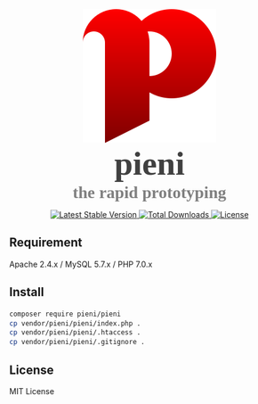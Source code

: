 <link href="https://fonts.googleapis.com/css?family=Ubuntu+Condensed" rel="stylesheet">
<div align="center">
<img src="https://raw.githubusercontent.com/sagittar-org/pieni/master/misc/logo.svg">
<h1 style="font-family:'Ubuntu Condensed';color:#404040;font-size:60px;margin:0;">pieni</h1>
<h2 style="font-family:'Ubuntu Condensed';color:#808080;font-size:30px;margin:0;">the rapid prototyping</h2>
</div>
<p align="center">
  <a href="https://packagist.org/packages/pieni/pieni" target="_blank">
    <img alt="Latest Stable Version" src="https://poser.pugx.org/pieni/pieni/version">
  </a>
  <a href="https://packagist.org/packages/pieni/pieni" target="_blank">
    <img alt="Total Downloads" src="https://poser.pugx.org/pieni/pieni/downloads">
  </a>
  <a href="https://packagist.org/packages/pieni/pieni" target="_blank">
    <img alt="License" src="https://poser.pugx.org/pieni/pieni/license">
  </a>
</p>

## Requirement
Apache 2.4.x / MySQL 5.7.x / PHP 7.0.x

## Install
```bash
composer require pieni/pieni
cp vendor/pieni/pieni/index.php .
cp vendor/pieni/pieni/.htaccess .
cp vendor/pieni/pieni/.gitignore .
```

## License
MIT License
